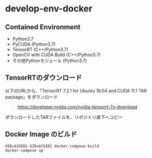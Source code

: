 # develop-env-docker
## Contained Environment
- Python3.7
- PyCUDA (Python3.7)
- TensorRT (C++/Python3.7)
- OpenCV with CUDA Build (C++/Python3.7)
- その他Pythonモジュール (Python3.7)

## TensorRTのダウンロード
以下のURLから、「TensorRT 7.2.1 for Ubuntu 18.04 and CUDA 11.1 TAR package」をダウンロード <br>
> https://developer.nvidia.com/nvidia-tensorrt-7x-download <br>

ダウンロードしたTARファイルを、リポジトリ直下へコピー <br>
## Docker Image のビルド
```
UID=${UID} GID=${GID} docker-compose build
docker-compose up
```

